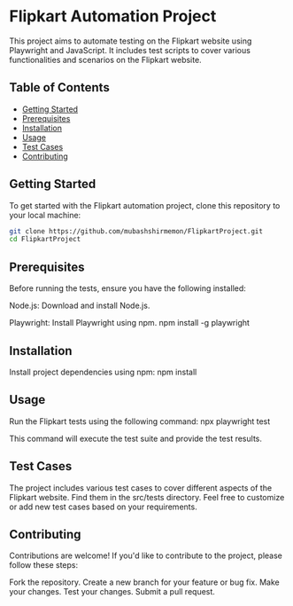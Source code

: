 # Flipkart Automation Project

This project aims to automate testing on the Flipkart website using Playwright and JavaScript. It includes test scripts to cover various functionalities and scenarios on the Flipkart website.

## Table of Contents

- [Getting Started](#getting-started)
- [Prerequisites](#prerequisites)
- [Installation](#installation)
- [Usage](#usage)
- [Test Cases](#test-cases)
- [Contributing](#contributing)

## Getting Started

To get started with the Flipkart automation project, clone this repository to your local machine:

```bash
git clone https://github.com/mubashshirmemon/FlipkartProject.git
cd FlipkartProject
```

## Prerequisites

Before running the tests, ensure you have the following installed:

Node.js: Download and install Node.js.

Playwright: Install Playwright using npm.
npm install -g playwright

## Installation

Install project dependencies using npm:
npm install

## Usage

Run the Flipkart tests using the following command:
npx playwright test

This command will execute the test suite and provide the test results.

## Test Cases

The project includes various test cases to cover different aspects of the Flipkart website. Find them in the src/tests directory. Feel free to customize or add new test cases based on your requirements.

## Contributing

Contributions are welcome! If you'd like to contribute to the project, please follow these steps:

Fork the repository.
Create a new branch for your feature or bug fix.
Make your changes.
Test your changes.
Submit a pull request.
